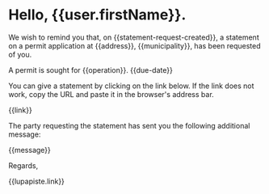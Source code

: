 # Hello, {{user.firstName}}.

We wish to remind you that, on {{statement-request-created}}, a
statement on a permit application at {{address}}, {{municipality}}, has
been requested of you.

A permit is sought for {{operation}}. {{due-date}}

You can give a statement by clicking on the link below. If the link does
not work, copy the URL and paste it in the browser's address bar.

{{link}}

The party requesting the statement has sent you the following additional
message:

{{message}}

Regards,

{{lupapiste.link}}
